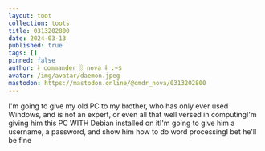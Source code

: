 ```yaml
---
layout: toot
collection: toots
title: 0313202800
date: 2024-03-13
published: true
tags: []
pinned: false
author: ⸸ commander ░ nova ⸸ :~$
avatar: /img/avatar/daemon.jpeg
mastodon: https://mastodon.online/@cmdr_nova/0313202800
---
```


I'm going to give my old PC to my brother, who has only ever used Windows, and is not an expert, or even all that well versed in computingI'm giving him this PC WITH Debian installed on itI'm going to give him a username, a password, and show him how to do word processingI bet he'll be fine
